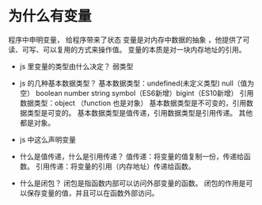 # 为什么有变量

程序中申明变量， 给程序带来了状态
变量是对内存中数据的抽象 ，他提供了可读、可写、可以复用的方式来操作值。
变量的本质是对一块内存地址的引用。

- js 里变量的类型由什么决定？
        弱类型

- js 的几种基本数据类型？
        基本数据类型：undefined(未定义类型) null（值为空） boolean number string symbol（ES6新增）bigint（ES10新增）
        引用数据类型：object （function 也是对象）
        基本数据类型是不可变的，引用数据类型是可变的。
        基本数据类型是值传递，引用数据类型是引用传递。
        其他都是对象。

- js 中这么声明变量     


- 什么是值传递，什么是引用传递？
        值传递：将变量的值复制一份，传递给函数。
        引用传递：将变量的引用（内存地址）传递给函数。

- 什么是闭包？
        闭包是指函数内部可以访问外部变量的函数。
        闭包的作用是可以保存变量的值，并且可以在函数外部访问。        

   